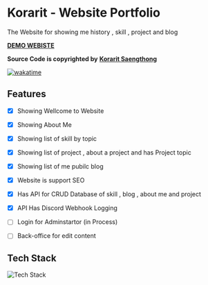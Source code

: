 
# Korarit - Website Portfolio

The Website for showing me history , skill , project and blog

[**DEMO WEBISTE**](https://cv.korarit.website/)

**Source Code is copyrighted by** [**Korarit Saengthong**](https://github.com/korarit)

[![wakatime](https://wakatime.com/badge/user/506ed78e-7b93-4e6a-a554-bdf9ef319e25/project/58030137-a8df-4029-b0e2-16f3313d4b79.svg)](https://wakatime.com/badge/user/506ed78e-7b93-4e6a-a554-bdf9ef319e25/project/58030137-a8df-4029-b0e2-16f3313d4b79)

## Features

- [x] Showing Wellcome to Website

- [x] Showing About Me

- [x] Showing list of skill by topic

- [x] Showing list of project , about a project and has Project topic

- [x] Showing list of me pubilc blog

- [x] Website is support SEO

- [x] Has API for CRUD Database of skill , blog , about me and project

- [x] API Has Discord Webhook Logging

- [ ] Login for Adminstartor (in Process)
- [ ] Back-office for edit content

## Tech Stack

![Tech Stack](https://go-skill-icons.vercel.app/api/icons?i=typescript,nextjs,prisma,mariadb,tailwindcss,css,figma,discord,github,cloudflare,vercel&theme=dark&perline=11)
